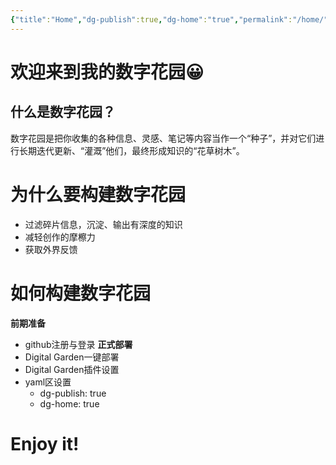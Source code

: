 ```yaml
---
{"title":"Home","dg-publish":true,"dg-home":"true","permalink":"/home/","tags":["gardenEntry"],"dgPassFrontmatter":true}
---
```




# 欢迎来到我的数字花园😀
## 什么是数字花园？
数字花园是把你收集的各种信息、灵感、笔记等内容当作一个“种子”，并对它们进行长期迭代更新、“灌溉”他们，最终形成知识的“花草树木”。

# 为什么要构建数字花园
* 过滤碎片信息，沉淀、输出有深度的知识
* 减轻创作的摩檫力
* 获取外界反馈

# 如何构建数字花园
**前期准备**
* github注册与登录
**正式部署**
* Digital Garden一键部署
* Digital Garden插件设置
* yaml区设置
	* dg-publish: true
	* dg-home: true


# Enjoy it! 